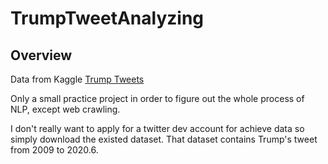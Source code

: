 # TrumpTweetAnalyzing

## Overview

Data from Kaggle [Trump Tweets](https://www.kaggle.com/austinreese/trump-tweets)

Only a small practice project in order to figure out the whole process of NLP, except web crawling.

I don't really want to apply for a twitter dev account for achieve data so simply download the existed dataset. That dataset contains Trump's tweet from 2009 to 2020.6.

